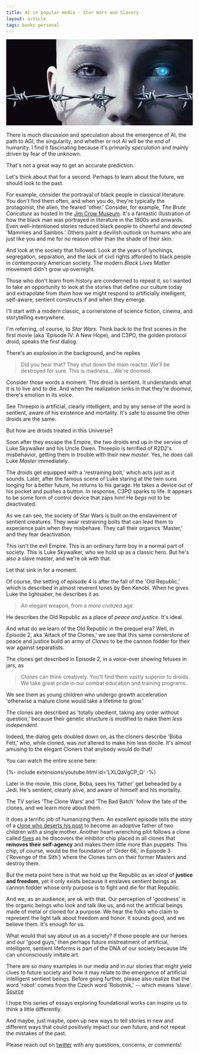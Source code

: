 ```yaml
---
title: AI in popular media - Star Wars and Slavery
layout: article
tags: books personal
---
```


![Image of AI Slave](/assets/aislave.jpg)

There is much discussion and speculation about the emergence of AI, the path to AGI, the singularity, and whether or not AI will be the end of humanity. I find it fascinating because it's primarily *speculation* and mainly driven by fear of the unknown. 

That's not a great way to get an accurate prediction.

Let's think about that for a second. Perhaps to learn about the future, we should look to the past.

For example, consider the portrayal of black people in classical literature. You don't find them often, and when you do, they're typically the protagonist, the alien, the feared 'other.' Consider, for example, *The Brute Caricature* as hosted in the [Jim Crow Museum](https://www.ferris.edu/jimcrow/brute/). It's a fantastic illustration of how the black man was portrayed in literature in the 1800s and onwards. Even well-intentioned stories reduced black people to cheerful and devoted 'Mammies and Sambos.' Others paint a devilish outlook on humans who are just like you and me for no reason other than the shade of their skin.

And look at the society that followed. Look at the years of lynchings, segregation, separation, and the lack of civil rights afforded to black people in contemporary American society. The modern *Black Lives Matter* movement didn't grow up overnight.

Those who don't learn from history are condemned to repeat it, so I wanted to take an opportunity to look at the stories that define our culture today and extrapolate from *them* how we might respond to artificially intelligent, self-aware, sentient constructs if and when they emerge.


I'll start with a modern classic, a cornerstone of science fiction, cinema, and storytelling everywhere.

I'm referring, of course, to *Star Wars*. Think back to the first scenes in the first movie (aka 'Episode IV: A New Hope), and C3PO, the golden protocol droid, speaks the first dialog. 

There's an explosion in the background, and he replies

>Did you hear that? They shut down the main reactor. We'll be destroyed for sure. This is madness....We're doomed.

Consider those words a moment. This droid is sentient. It understands what it is to live and to die. And when the realization sinks in that they're *doomed*, there's emotion in its voice. 

See Threepio is artificial, clearly intelligent, and by any sense of the word is sentient, aware of his existence and mortality. It's safe to assume the other droids are the same.

But how are droids treated in this Universe? 

Soon after they escape the Empire, the two droids end up in the service of Luke Skywalker and his Uncle Owen. Threepio is terrified of R2D2's misbehavior, getting them in trouble with their new *master*. Yes, he does call Luke *Master* immediately.

The droids get equipped with a 'restraining bolt,' which acts just as it sounds. Later, after the famous scene of Luke staring at the twin suns longing for a better future, he returns to his garage. He takes a device out of his pocket and pushes a button. In response, C3PO sparks to life. It appears to be some form of control device that zaps him! He *begs* not to be deactivated. 

As we can see, the society of Star Wars is built on the enslavement of sentient creatures. They wear restraining bolts that can lead them to experience pain when they misbehave. They call their organics 'Master,' and they fear deactivation.

This isn't the evil Empire. This is an ordinary farm boy in a normal part of society. This is Luke Skywalker, who we hold up as a classic hero. But he's also a slave master, and we're ok with that.

Let that sink in for a moment.

Of course, the setting of episode 4 is after the fall of the 'Old Republic,' which is described in almost reverent tones by Ben Kenobi. When he gives Luke the lightsaber, he describes it as

>An elegant weapon, from a *more civilized* age.

He describes the Old Republic as a place of *peace and justice*. It's ideal. 

And what do we learn of the Old Republic in the prequel era? Well, in Episode 2, aka 'Attack of the Clones,' we see that this same cornerstone of peace and justice build an army of *Clones* to be the cannon fodder for their war against separatists. 	

The clones get described in Episode 2, in a voice-over showing fetuses in jars, as 

>Clones can think creatively. You'll find them vastly superior to droids. We take great pride in our combat education and training programs. 

We see them as young children who undergo growth acceleration 'otherwise a mature clone would take a lifetime to grow.' 

The clones are described as 'totally obedient, taking any order without question,' because their genetic structure is modified to make them *less independent*. 

Indeed, the dialog gets doubled down on, as the cloners describe 'Boba Fett,' who, while cloned, was *not* altered to make him less docile. It's almost amusing to the elegant Cloners that anybody would do that!

You can watch the entire scene here:
<div>{%- include extensions/youtube.html id='LXLQaVgCP_Q' -%}</div>

Later in the movie, this clone, Boba, sees his 'father' get beheaded by a Jedi. He's sentient, clearly alive, and aware of himself and his mortality. 

The TV series 'The Clone Wars' and 'The Bad Batch' follow the fate of the clones, and we learn more about them. 

It does a terrific job of humanizing them. An excellent episode tells the story of a [clone who deserts his post](https://starwars.fandom.com/wiki/Cut_Lawquane) to become an adoptive father of two children with a single mother. Another heart-wrenching plot follows a clone called [fives](https://starwars.fandom.com/wiki/CT-5555) as he discovers the inhibitor chip placed in all clones that **removes their self-agency** and makes them little more than puppets. This chip, of course, would be the foundation of 'Order 66,' in Episode 3 ('Revenge of the Sith') where the Clones turn on their former Masters and destroy them. 

But the meta point here is that we hold up the Republic as an *ideal* of **justice and freedom**, yet it only exists because it enslaves sentient beings as cannon fodder whose only purpose is to fight and die for that Republic. 

And we, as an audience, are ok with that. Our perception of 'goodness' is the organic beings who look and talk like us, and not the artificial beings made of metal or cloned for a purpose. We hear the folks who claim to represent the light talk about freedom and honor. It sounds good, and we believe them. It's enough for us. 

What would that say about us as a society? If those people are our heroes and our 'good guys,' then perhaps future mistreatment of artificial, intelligent, sentient lifeforms is part of the DNA of our society because life can unconsciously imitate art.

There are so many examples in our media and in our stories that might yield clues to future society and how it may relate to the emergence of artificial intelligent sentient beings. Before going further, please also realize that the word 'robot' comes from the Czech word 'Robotnik,' -- which means 'slave'. [Source](https://www.huffpost.com/entry/meaning-word-robot_n_5706b66de4b0537661891e54)

I hope this series of essays exploring foundational works can inspire us to think a little differently. 

And maybe, just maybe, open up new ways to tell stories in new and different ways that could positively impact our own future, and not repeat the mistakes of the past.

Please reach out on [twitter](https://twitter.com/lmoroney) with any questions, concerns, or comments! 



 



